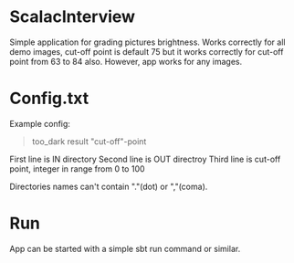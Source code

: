 # ScalacInterview

Simple application for grading pictures brightness. Works correctly for all demo images, cut-off point is default 75 but it works correctly for cut-off point from 63 to 84 also. However, app works for any images.

# Config.txt

Example config:
> too_dark
> result
> "cut-off"-point

First line is IN directory
Second line is OUT directroy
Third line is cut-off point, integer in range from 0 to 100

Directories names can't contain "."(dot) or ","(coma).

# Run

App can be started with a simple sbt run command or similar.
